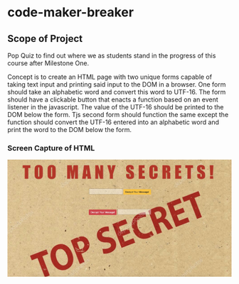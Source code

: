 # code-maker-breaker

## Scope of Project

<p> Pop Quiz to find out where we as students stand in the progress of this course after Milestone One. </p>
<p> Concept is to create an HTML page with two unique forms capable of taking text input and printing said input to the DOM in a browser. One form should take an alphabetic word and convert this word to UTF-16. The form should have a clickable button that enacts a function based on an event listener in the javascript.  The value of the UTF-16 should be printed to the DOM below the form.  Tjs second form should function the same except the function should convert the UTF-16 entered into an alphabetic word and print the word to the DOM below the form.</P>

### Screen Capture of HTML

<img src="https://github.com/nss-evening-cohort-8/code-maker-and-breaker-Shijax/blob/master/img/too_many_secrets.jpeg">

